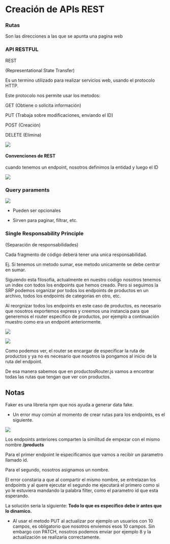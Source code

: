 # Creación de APIs REST

### Rutas

Son las direcciones a las que se apunta una pagina web 

### API RESTFUL

REST 

(Representational State Transfer)

Es un termino utilizado para realizar servicios web, usando el protocolo HTTP. 

Este protocolo nos permite usar los metodos: 

GET (Obtiene o solicita información)

PUT  (Trabaja sobre modificaciones, enviando el ID)

POST  (Creación)

DELETE (Elimina)

![](C:\Users\Programador%20JR\AppData\Roaming\marktext\images\2023-04-07-22-32-10-image.png)

#### Convenciones de REST

cuando tenemos un endpoint, nosotros definimos la entidad y luego el ID 

![](C:\Users\Programador%20JR\AppData\Roaming\marktext\images\2023-04-07-22-35-50-image.png)

### Query paraments

![](C:\Users\Programador%20JR\AppData\Roaming\marktext\images\2023-04-08-00-17-05-image.png)

* Pueden ser opcionales 

* Sirven para paginar, filtrar, etc. 

### Single Responsability Principle

(Separación de responsabilidades) 

Cada fragmento de código deberá tener una unica responsabilidad. 

Ej. Si tenemos un metodo sumar, ese metodo unicamente se debe centrar en sumar. 

Siguiendo esta filosofia, actualmente en nuestro codigo nosotros tenemos un index con todos los endpoints que hemos creado. Pero si seguimos la SRP podemos organizar por todos los endpoints de productos en un archivo, todos los endpoints de categorias en otro, etc. 

Al reorgnizar todos los endpoints en este caso de productos, es necesario que nosotros exportemos express y creemos una instancia para que generemos el router especifico de productos, por ejemplo a continuación muestro como era un endpoint anteriormente. 

![](C:\Users\Programador%20JR\AppData\Roaming\marktext\images\2023-04-08-10-33-52-image.png)

![](C:\Users\Programador%20JR\AppData\Roaming\marktext\images\2023-04-08-10-39-03-image.png)

Como podemos ver, el router se encargar de especificar la ruta de productos y ya no es necesario que nosotros la pongamos al inicio de la ruta del endpoint. 

De esa manera sabemos que en productosRouter.js vamos a encontrar todas las rutas que tengan que ver con productos. 

## Notas

Faker es una libreria npm que nos ayuda a generar data fake. 

* Un error muy común al momento de crear rutas para los endpoints, es el siguiente. 

![](C:\Users\Programador%20JR\AppData\Roaming\marktext\images\2023-04-08-10-18-11-image.png)

Los endpoints anteriores comparten la similitud de empezar con el mismo nombre **/products** 

Para el primer endpoint le especificamos que vamos a recibir un parametro llamado id. 

Para el segundo, nosotros asignamos un nombre. 

El error constaria a que al compartir el mismo nombre, se entrelazan los endpoints y al quere ejecutar el segundo me ejecutará el primero como si yo le estuviera mandando la palabra filter, como el parametro id que esta esperando. 

La solución seria la siguiente: **Todo lo que es especifico debe ir antes que lo dinamico.** 



* Al usar el metodo PUT al actualizar por ejemplo un usuarios con 10 campos, es obligatorio que nosotros enviemos esos 10 campos. Sin embargo con PATCH, nosotros podemos enviar por ejemplo 8 y la actualización se realizaria correctamente. 
